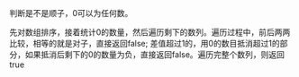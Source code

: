 判断是不是顺子，0可以为任何数。

先对数组排序，接着统计0的数量，然后遍历剩下的数列。遍历过程中，前后两两比较，相等的就是对子，直接返回false; 差值超过1的，用0的数目抵消超过1的部分，如果抵消后剩下的0的数量为负，直接返回false。遍历完整个数列，则返回true